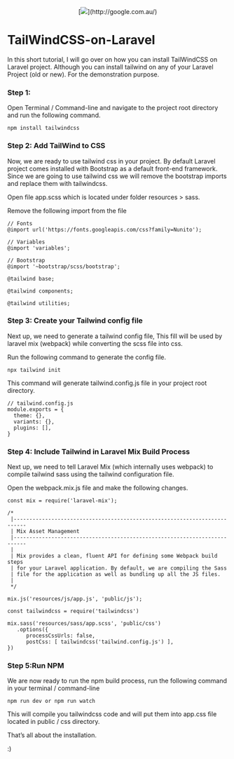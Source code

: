 <p align="center">
[<img src="https://miro.medium.com/max/450/1*9V4r2JpA02Jzu0Tro-i6hg.png">](http://google.com.au/)
<p>

# TailWindCSS-on-Laravel
In this short tutorial, I will go over on how you can install TailWindCSS on Laravel project.
Although you can install tailwind on any of your Laravel Project (old or new). For the demonstration purpose.

### Step 1:
Open Terminal / Command-line and navigate to the project root directory and run the following command.
```
npm install tailwindcss
```

### Step 2: Add TailWind to CSS
Now, we are ready to use tailwind css in your project. By default Laravel project comes installed with Bootstrap as a default front-end framework. Since we are going to use tailwind css we will remove the bootstrap imports and replace them with tailwindcss.

Open file app.scss which is located under folder resources > sass.

Remove the following import from the file 
```
// Fonts
@import url('https://fonts.googleapis.com/css?family=Nunito');

// Variables
@import 'variables';

// Bootstrap
@import '~bootstrap/scss/bootstrap';
```

```
@tailwind base;

@tailwind components;

@tailwind utilities;
```

### Step 3: Create your Tailwind config file 
Next up, we need to generate a tailwind config file, This fill will be used by laravel mix (webpack) while converting the scss file into css.

Run the following command to generate the config file.
```
npx tailwind init
```
This command will generate tailwind.config.js file in your project root directory.
```
// tailwind.config.js
module.exports = {
  theme: {},
  variants: {},
  plugins: [],
}
```

### Step 4: Include Tailwind in Laravel Mix Build Process 
Next up, we need to tell Laravel Mix (which internally uses webpack) to compile tailwind sass using the tailwind configuration file.

Open the webpack.mix.js file and make the following changes.
```
const mix = require('laravel-mix');

/*
 |--------------------------------------------------------------------------
 | Mix Asset Management
 |--------------------------------------------------------------------------
 |
 | Mix provides a clean, fluent API for defining some Webpack build steps
 | for your Laravel application. By default, we are compiling the Sass
 | file for the application as well as bundling up all the JS files.
 |
 */

mix.js('resources/js/app.js', 'public/js');
    
const tailwindcss = require('tailwindcss')

mix.sass('resources/sass/app.scss', 'public/css')
   .options({
      processCssUrls: false,
      postCss: [ tailwindcss('tailwind.config.js') ],
})
```
### Step 5:Run NPM
We are now ready to run the npm build process, run the following command in your terminal / command-line
```
npm run dev or npm run watch
```
This will compile you tailwindcss code and will put them into app.css file located in public / css directory.

That’s all about the installation.

:)
